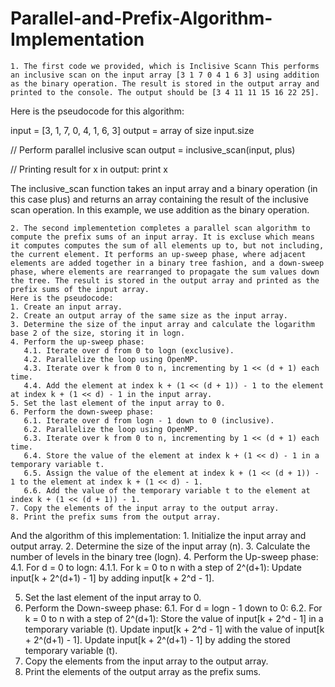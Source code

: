 # Parallel-and-Prefix-Algorithm-Implementation

    1. The first code we provided, which is Inclisive Scann This performs an inclusive scan on the input array [3 1 7 0 4 1 6 3] using addition as the binary operation. The result is stored in the output array and printed to the console. The output should be [3 4 11 11 15 16 22 25].

Here is the pseudocode for this algorithm:

input = [3, 1, 7, 0, 4, 1, 6, 3]
output = array of size input.size

// Perform parallel inclusive scan
output = inclusive_scan(input, plus)

// Printing result
for x in output:
    print x
    
The inclusive_scan function takes an input array and a binary operation (in this case plus) and returns an array containing the result of the inclusive scan operation. In this example, we use addition as the binary operation.
    
    2. The second implementetion completes a parallel scan algorithm to compute the prefix sums of an input array. It is excluse which means it computes computes the sum of all elements up to, but not including, the current element. It performs an up-sweep phase, where adjacent elements are added together in a binary tree fashion, and a down-sweep phase, where elements are rearranged to propagate the sum values down the tree. The result is stored in the output array and printed as the prefix sums of the input array.
    Here is the pseudocode:
    1. Create an input array.
    2. Create an output array of the same size as the input array.
    3. Determine the size of the input array and calculate the logarithm base 2 of the size, storing it in logn.
    4. Perform the up-sweep phase:
       4.1. Iterate over d from 0 to logn (exclusive).
       4.2. Parallelize the loop using OpenMP.
       4.3. Iterate over k from 0 to n, incrementing by 1 << (d + 1) each time.
       4.4. Add the element at index k + (1 << (d + 1)) - 1 to the element at index k + (1 << d) - 1 in the input array.
    5. Set the last element of the input array to 0.
    6. Perform the down-sweep phase:
       6.1. Iterate over d from logn - 1 down to 0 (inclusive).
       6.2. Parallelize the loop using OpenMP.
       6.3. Iterate over k from 0 to n, incrementing by 1 << (d + 1) each time.
       6.4. Store the value of the element at index k + (1 << d) - 1 in a temporary variable t.
       6.5. Assign the value of the element at index k + (1 << (d + 1)) - 1 to the element at index k + (1 << d) - 1.
       6.6. Add the value of the temporary variable t to the element at index k + (1 << (d + 1)) - 1.
    7. Copy the elements of the input array to the output array.
    8. Print the prefix sums from the output array.
And the algorithm of this implementation:
    1. Initialize the input array and output array.
2. Determine the size of the input array (n).
3. Calculate the number of levels in the binary tree (logn).
4. Perform the Up-sweep phase:
   4.1. For d = 0 to logn:
       4.1.1. For k = 0 to n with a step of 2^(d+1):
               Update input[k + 2^(d+1) - 1] by adding input[k + 2^d - 1].

5. Set the last element of the input array to 0.
6. Perform the Down-sweep phase:
   6.1. For d = logn - 1 down to 0:
   6.2. For k = 0 to n with a step of 2^(d+1):
       Store the value of input[k + 2^d - 1] in a temporary variable (t).
       Update input[k + 2^d - 1] with the value of input[k + 2^(d+1) - 1].
       Update input[k + 2^(d+1) - 1] by adding the stored temporary variable (t).
7. Copy the elements from the input array to the output array.
8. Print the elements of the output array as the prefix sums.


    
